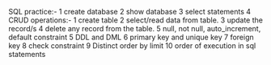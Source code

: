 SQL practice:- 
1 create database
2 show database
3 select statements
4 CRUD operations:-
    1 create table
    2 select/read data from table.
    3 update the record/s
    4 delete any record from the table.
5 null, not null, auto_increment, default constraint
5 DDL and DML
6 primary key and unique key
7 foreign key
8 check constraint
9 Distinct order by limit
10 order of execution in sql statements
